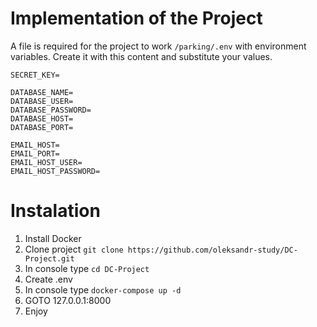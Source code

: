 # Implementation of the Project

A file is required for the project to work `/parking/.env` with environment variables.
Create it with this content and substitute your values.

```dotenv
SECRET_KEY=

DATABASE_NAME=
DATABASE_USER=
DATABASE_PASSWORD=
DATABASE_HOST=
DATABASE_PORT=

EMAIL_HOST=
EMAIL_PORT=
EMAIL_HOST_USER=
EMAIL_HOST_PASSWORD=
```

# Instalation
1. Install Docker
2. Clone project
```git clone https://github.com/oleksandr-study/DC-Project.git```
4. In console type
```cd DC-Project```
5. Create .env
6. In console type
```docker-compose up -d```
7. GOTO 127.0.0.1:8000
8. Enjoy
